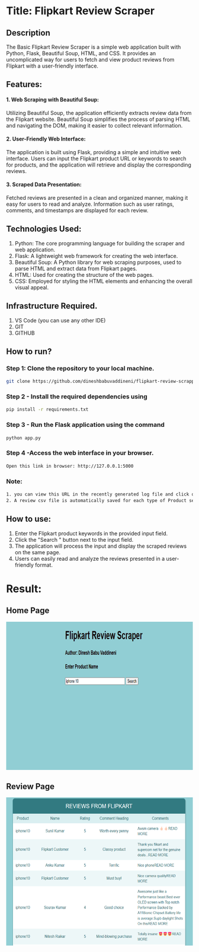 # Title: Flipkart Review Scraper

## Description
The Basic Flipkart Review Scraper is a simple web application built with Python, Flask, Beautiful Soup, HTML, and CSS. It provides an uncomplicated way for users to fetch and view product reviews from Flipkart with a user-friendly interface. 

## Features:

#### 1. Web Scraping with Beautiful Soup:
Utilizing Beautiful Soup, the application efficiently extracts review data from the Flipkart website. Beautiful Soup simplifies the process of parsing HTML and navigating the DOM, making it easier to collect relevant information.

#### 2. User-Friendly Web Interface:
The application is built using Flask, providing a simple and intuitive web interface. Users can input the Flipkart product URL or keywords to search for products, and the application will retrieve and display the corresponding reviews.

#### 3. Scraped Data Presentation:
Fetched reviews are presented in a clean and organized manner, making it easy for users to read and analyze. Information such as user ratings, comments, and timestamps are displayed for each review.


## Technologies Used:
1. Python: The core programming language for building the scraper and web application.
2. Flask: A lightweight web framework for creating the web interface.
3. Beautiful Soup: A Python library for web scraping purposes, used to parse HTML and extract data from Flipkart pages.
4. HTML: Used for creating the structure of the web pages.
5. CSS: Employed for styling the HTML elements and enhancing the overall visual appeal.

## Infrastructure Required.
1. VS Code (you can use any other IDE)
2. GIT
3. GITHUB

## How to run?

### Step 1: Clone the repository to your local machine.
```bash
git clone https://github.com/dineshbabuvaddineni/flipkart-review-scrapper.git
```

### Step 2 - Install the required dependencies using
```bash
pip install -r requirements.txt
```


### Step 3 - Run the Flask application using the command 
```bash
python app.py
```
### Step 4 -Access the web interface in your browser.
```bash
Open this link in browser: http://127.0.0.1:5000
```

### Note:
```bash
1. you can view this URL in the recently generated log file and click on the link(ctrl+click) 
2. A review csv file is automatically saved for each type of Product search.
```

## How to use:
1. Enter the Flipkart product keywords in the provided input field.
2. Click the "Search " button next to the input field.
3. The application will process the input and display the scraped reviews on the same page.
4. Users can easily read and analyze the reviews presented in a user-friendly format.

# Result:
## Home Page
<div>
<img src="https://github.com/dineshbabuvaddineni/flipkart-review-scrapper/blob/main/Project%20Images/HomePage.png" width="700" height="400" alt="Web Scraping"/>
</div>

## Review Page
<div>
<img src="https://github.com/dineshbabuvaddineni/flipkart-review-scrapper/blob/main/Project%20Images/Review%20Page.png" width="700" height="400" alt="Web Scraping"/>
</div>





